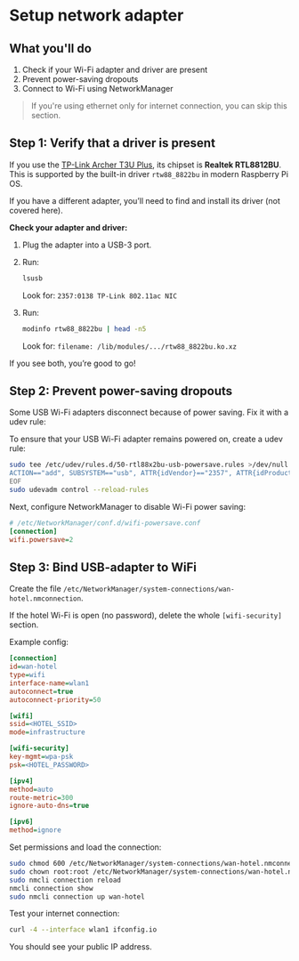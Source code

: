 # Setup network adapter

## What you'll do

1. Check if your Wi-Fi adapter and driver are present
2. Prevent power-saving dropouts
3. Connect to Wi-Fi using NetworkManager

> If you're using ethernet only for internet connection, you can skip this section.

## Step 1: Verify that a driver is present

If you use the [TP-Link Archer T3U Plus](https://www.tp-link.com/us/home-networking/usb-adapter/archer-t3u-plus/), its chipset is **Realtek RTL8812BU**. This is supported by the built-in driver `rtw88_8822bu` in modern Raspberry Pi OS.

If you have a different adapter, you’ll need to find and install its driver (not covered here).

**Check your adapter and driver:**

1. Plug the adapter into a USB-3 port.
2. Run:

   ```bash
   lsusb
   ```

   Look for: `2357:0138 TP-Link 802.11ac NIC`

3. Run:
   ```bash
   modinfo rtw88_8822bu | head -n5
   ```
   Look for: `filename: /lib/modules/.../rtw88_8822bu.ko.xz`

If you see both, you’re good to go!

## Step 2: Prevent power-saving dropouts

Some USB Wi-Fi adapters disconnect because of power saving. Fix it with a udev rule:

To ensure that your USB Wi-Fi adapter remains powered on, create a udev rule:

```bash
sudo tee /etc/udev/rules.d/50-rtl88x2bu-usb-powersave.rules >/dev/null <<'EOF'
ACTION=="add", SUBSYSTEM=="usb", ATTR{idVendor}=="2357", ATTR{idProduct}=="0138", TEST=="power/control", ATTR{power/control}="on"
EOF
sudo udevadm control --reload-rules
```

Next, configure NetworkManager to disable Wi-Fi power saving:

```ini
# /etc/NetworkManager/conf.d/wifi-powersave.conf
[connection]
wifi.powersave=2

```

## Step 3: Bind USB-adapter to WiFi

Create the file `/etc/NetworkManager/system-connections/wan-hotel.nmconnection`.

If the hotel Wi-Fi is open (no password), delete the whole `[wifi-security]` section.

Example config:

```ini
[connection]
id=wan-hotel
type=wifi
interface-name=wlan1
autoconnect=true
autoconnect-priority=50

[wifi]
ssid=<HOTEL_SSID>
mode=infrastructure

[wifi-security]
key-mgmt=wpa-psk
psk=<HOTEL_PASSWORD>

[ipv4]
method=auto
route-metric=300
ignore-auto-dns=true

[ipv6]
method=ignore
```

Set permissions and load the connection:

```bash
sudo chmod 600 /etc/NetworkManager/system-connections/wan-hotel.nmconnection
sudo chown root:root /etc/NetworkManager/system-connections/wan-hotel.nmconnection
sudo nmcli connection reload
nmcli connection show
sudo nmcli connection up wan-hotel
```

Test your internet connection:

```bash
curl -4 --interface wlan1 ifconfig.io
```

You should see your public IP address.
